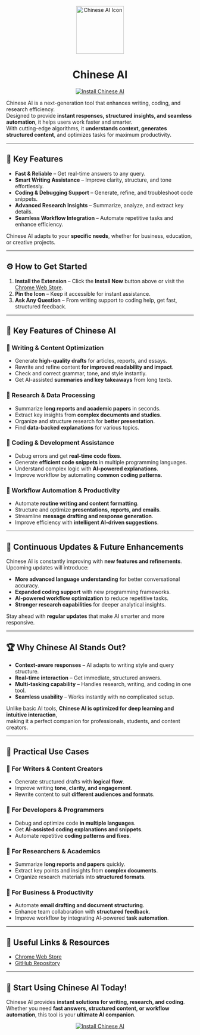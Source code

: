 <p align="center">
  <img src="assets/icon-128.png" alt="Chinese AI Icon" width="128">
</p>

<h1 align="center">Chinese AI </h1>

<p align="center">
  <a href="https://chromewebstore.google.com/detail/deepseek-%D0%BA%D0%B8%D1%82%D0%B0%D0%B9%D1%81%D0%BA%D0%B0%D1%8F-%D0%BD%D0%B5%D0%B9%D1%80%D0%BE%D1%81/adjiljljjoeielcjmafljkicjncjpbha">
    <img src="https://img.shields.io/badge/Install%20Now-Chinese%20AI-blue?style=for-the-badge&logo=googlechrome" alt="Install Chinese AI">
  </a>
</p>

Chinese AI is a next-generation tool that enhances writing, coding, and research efficiency.  
Designed to provide **instant responses, structured insights, and seamless automation**, it helps users work faster and smarter.  
With cutting-edge algorithms, it **understands context, generates structured content**, and optimizes tasks for maximum productivity.

---

## 🌟 **Key Features**  

- **Fast & Reliable** – Get real-time answers to any query.  
- **Smart Writing Assistance** – Improve clarity, structure, and tone effortlessly.  
- **Coding & Debugging Support** – Generate, refine, and troubleshoot code snippets.  
- **Advanced Research Insights** – Summarize, analyze, and extract key details.  
- **Seamless Workflow Integration** – Automate repetitive tasks and enhance efficiency.  

Chinese AI adapts to your **specific needs**, whether for business, education, or creative projects.

---

## ⚙️ **How to Get Started**  

1. **Install the Extension** – Click the **Install Now** button above or visit the [Chrome Web Store](https://chromewebstore.google.com/detail/deepseek-%D0%BA%D0%B8%D1%82%D0%B0%D0%B9%D1%81%D0%BA%D0%B0%D1%8F-%D0%BD%D0%B5%D0%B9%D1%80%D0%BE%D1%81/adjiljljjoeielcjmafljkicjncjpbha).  
2. **Pin the Icon** – Keep it accessible for instant assistance.  
3. **Ask Any Question** – From writing support to coding help, get fast, structured feedback.  

---

## 🚀 **Key Features of Chinese AI**  

### **🔹 Writing & Content Optimization**  
- Generate **high-quality drafts** for articles, reports, and essays.  
- Rewrite and refine content **for improved readability and impact**.  
- Check and correct grammar, tone, and style instantly.  
- Get AI-assisted **summaries and key takeaways** from long texts.  

### **🔹 Research & Data Processing**  
- Summarize **long reports and academic papers** in seconds.  
- Extract key insights from **complex documents and studies**.  
- Organize and structure research for **better presentation**.  
- Find **data-backed explanations** for various topics.  

### **🔹 Coding & Development Assistance**  
- Debug errors and get **real-time code fixes**.  
- Generate **efficient code snippets** in multiple programming languages.  
- Understand complex logic with **AI-powered explanations**.  
- Improve workflow by automating **common coding patterns**.  

### **🔹 Workflow Automation & Productivity**  
- Automate **routine writing and content formatting**.  
- Structure and optimize **presentations, reports, and emails**.  
- Streamline **message drafting and response generation**.  
- Improve efficiency with **intelligent AI-driven suggestions**.  

---

## 🔄 **Continuous Updates & Future Enhancements**  

Chinese AI is constantly improving with **new features and refinements**.  
Upcoming updates will introduce:  

- **More advanced language understanding** for better conversational accuracy.  
- **Expanded coding support** with new programming frameworks.  
- **AI-powered workflow optimization** to reduce repetitive tasks.  
- **Stronger research capabilities** for deeper analytical insights.  

Stay ahead with **regular updates** that make AI smarter and more responsive.

---

## 🏆 **Why Chinese AI Stands Out?**  

- **Context-aware responses** – AI adapts to writing style and query structure.  
- **Real-time interaction** – Get immediate, structured answers.  
- **Multi-tasking capability** – Handles research, writing, and coding in one tool.  
- **Seamless usability** – Works instantly with no complicated setup.  

Unlike basic AI tools, **Chinese AI is optimized for deep learning and intuitive interaction**,  
making it a perfect companion for professionals, students, and content creators.

---

## 📌 **Practical Use Cases**  

### **🔹 For Writers & Content Creators**  
- Generate structured drafts with **logical flow**.  
- Improve writing **tone, clarity, and engagement**.  
- Rewrite content to suit **different audiences and formats**.  

### **🔹 For Developers & Programmers**  
- Debug and optimize code **in multiple languages**.  
- Get **AI-assisted coding explanations and snippets**.  
- Automate repetitive **coding patterns and fixes**.  

### **🔹 For Researchers & Academics**  
- Summarize **long reports and papers** quickly.  
- Extract key points and insights from **complex documents**.  
- Organize research materials into **structured formats**.  

### **🔹 For Business & Productivity**  
- Automate **email drafting and document structuring**.  
- Enhance team collaboration with **structured feedback**.  
- Improve workflow by integrating AI-powered **task automation**.  

---

## 🔗 **Useful Links & Resources**  

- [Chrome Web Store](https://chromewebstore.google.com/detail/deepseek-%D0%BA%D0%B8%D1%82%D0%B0%D0%B9%D1%81%D0%BA%D0%B0%D1%8F-%D0%BD%D0%B5%D0%B9%D1%80%D0%BE%D1%81/adjiljljjoeielcjmafljkicjncjpbha)  
- [GitHub Repository](https://github.com/egmalt/chinese-ai)  

---

## 🎯 **Start Using Chinese AI Today!**  

Chinese AI provides **instant solutions for writing, research, and coding**.  
Whether you need **fast answers, structured content, or workflow automation**, this tool is your **ultimate AI companion**.

<p align="center">
  <a href="[https://chromewebstore.google.com/detail/deepseek/gohgeedemmaohocbaccllpkabadoogpl](https://chromewebstore.google.com/detail/deepseek-%D0%BA%D0%B8%D1%82%D0%B0%D0%B9%D1%81%D0%BA%D0%B0%D1%8F-%D0%BD%D0%B5%D0%B9%D1%80%D0%BE%D1%81/adjiljljjoeielcjmafljkicjncjpbha)">
    <img src="https://img.shields.io/badge/Install%20Now-Chinese%20AI-blue?style=for-the-badge&logo=googlechrome" alt="Install Chinese AI">
  </a>
</p>
